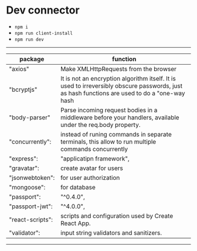 # Dev connector 


- `npm i`
- `npm run client-install`
- `npm run dev` 
___
| package | function |
| --- | --- |
| "axios" | Make XMLHttpRequests from the browser | 
|"bcryptjs" | It is not an encryption algorithm itself. It is used to irreversibly obscure passwords, just as hash functions are used to do a "one-way hash |
|"body-parser" | Parse incoming request bodies in a middleware before your handlers, available under the req.body property. |
|"concurrently": | instead of runing commands in separate terminals, this allow to run multiple commands concurrently |
|"express": | "applicatipn framework", |
|"gravatar": | create avatar for users|
|"jsonwebtoken": | for user authorization |
|"mongoose": | for database |
|"passport": | "^0.4.0",|
|"passport-jwt": | "^4.0.0",|
|"react-scripts": | scripts and configuration used by Create React App.|
|"validator": | input string validators and sanitizers.|

---
